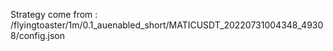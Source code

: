 Strategy come from : /flyingtoaster/1m/0.1_auenabled_short/MATICUSDT_20220731004348_49308/config.json